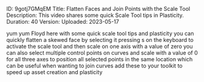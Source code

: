 ID: 9gotj7GMqEM
Title: Flatten Faces and Join Points with the Scale Tool
Description: This video shares some quick Scale Tool tips in Plasticity.
Duration: 40
Version: 
Uploaded: 2023-05-17

yum yum Floyd here with some quick scale
tool tips and plasticity you can quickly
flatten a skewed face by selecting it
pressing s on the keyboard to activate
the scale tool and then scale on one
axis with a value of zero you can also
select multiple control points on curves
and scale with a value of 0 for all
three axes to position all selected
points in the same location which can be
useful when wanting to join curves add
these to your toolkit to speed up asset
creation and plasticity